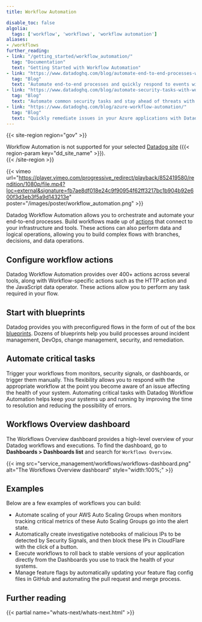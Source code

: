 ```yaml
---
title: Workflow Automation

disable_toc: false
algolia:
  tags: ['workflow', 'workflows', 'workflow automation']
aliases:
- /workflows
further_reading:
- link: "/getting_started/workflow_automation/"
  tag: "Documentation"
  text: "Getting Started with Workflow Automation"
- link: "https://www.datadoghq.com/blog/automate-end-to-end-processes-with-datadog-workflows/"
  tag: "Blog"
  text: "Automate end-to-end processes and quickly respond to events with Datadog Workflows"
- link: "https://www.datadoghq.com/blog/automate-security-tasks-with-workflows-and-cloud-siem/"
  tag: "Blog"
  text: "Automate common security tasks and stay ahead of threats with Datadog Workflows and Cloud SIEM"
- link: "https://www.datadoghq.com/blog/azure-workflow-automation/"
  tag: "Blog"
  text: "Quickly remediate issues in your Azure applications with Datadog Workflow Automation"
---
```


{{< site-region region="gov" >}}
<div class="alert alert-warning">Workflow Automation is not supported for your selected <a href="/getting_started/site">Datadog site</a> ({{< region-param key="dd_site_name" >}}).</div>
{{< /site-region >}}

{{< vimeo url="https://player.vimeo.com/progressive_redirect/playback/852419580/rendition/1080p/file.mp4?loc=external&signature=fb7ae8df018e24c9f90954f62ff3217bc1b904b92e600f3d3eb3f5a9d143213e" poster="/images/poster/workflow_automation.png" >}}

Datadog Workflow Automation allows you to orchestrate and automate your end-to-end processes. Build workflows made up of [actions][1] that connect to your infrastructure and tools. These actions can also perform data and logical operations, allowing you to build complex flows with branches, decisions, and data operations.

## Configure workflow actions

Datadog Workflow Automation provides over 400+ actions across several tools, along with Workflow-specific actions such as the HTTP action and the JavaScript data operator. These actions allow you to perform any task required in your flow.

## Start with blueprints

Datadog provides you with preconfigured flows in the form of out of the box [blueprints][2]. Dozens of blueprints help you build processes around incident management, DevOps, change management, security, and remediation.

## Automate critical tasks

Trigger your workflows from monitors, security signals, or dashboards, or trigger them manually. This flexibility allows you to respond with the appropriate workflow at the point you become aware of an issue affecting the health of your system. Automating critical tasks with Datadog Workflow Automation helps keep your systems up and running by improving the time to resolution and reducing the possibility of errors.

## Workflows Overview dashboard

The Workflows Overview dashboard provides a high-level overview of your Datadog workflows and executions. To find the dashboard, go to **Dashboards > Dashboards list** and search for `Workflows Overview`.

{{< img src="service_management/workflows/workflows-dashboard.png" alt="The Workflows Overview dashboard" style="width:100%;" >}}

## Examples

Below are a few examples of workflows you can build:
- Automate scaling of your AWS Auto Scaling Groups when monitors tracking critical metrics of these Auto Scaling Groups go into the alert state.
- Automatically create investigative notebooks of malicious IPs to be detected by Security Signals, and then block these IPs in CloudFlare with the click of a button.
- Execute workflows to roll back to stable versions of your application directly from the Dashboards you use to track the health of your systems.
- Manage feature flags by automatically updating your feature flag config files in GitHub and automating the pull request and merge process.

## Further reading

{{< partial name="whats-next/whats-next.html" >}}

[1]: /service_management/workflows/actions_catalog/
[2]: /workflows/build/#build-a-workflow-from-a-blueprint
